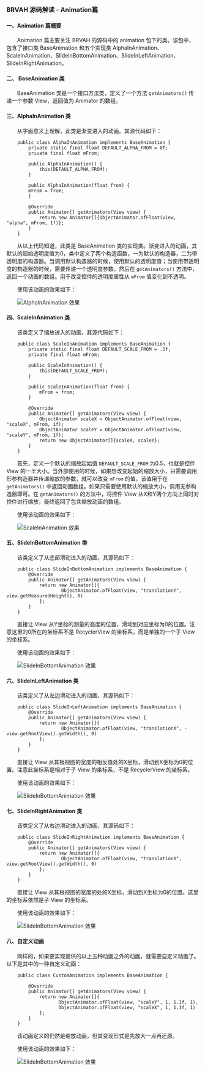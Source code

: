 ### BRVAH 源码解读 - Animation篇

#### 一、Animation 篇概要

　　Animation 篇主要关注 BRVAH 的源码中的 animation 包下的类。该包中，包含了接口类 BaseAnimation 和五个实现类 AlphaInAnimation、ScaleInAnimation、SlideInBottomAnimation、SlideInLeftAnimation、SlideInRightAnimation。

#### 二、 BaseAnimation 类

　　BaseAnimation 类是一个接口方法类，定义了一个方法 `getAnimators()` 传递一个参数 View，返回值为 Animator 的数组。

#### 三、AlphaInAnimation 类

　　从字面意义上理解，此类是渐变进入的动画。其源代码如下：

```
    public class AlphaInAnimation implements BaseAnimation {
        private static final float DEFAULT_ALPHA_FROM = 0f;
        private final float mFrom;

        public AlphaInAnimation() {
            this(DEFAULT_ALPHA_FROM);
        }

        public AlphaInAnimation(float from) {
        mFrom = from;
        }

        @Override
        public Animator[] getAnimators(View view) {
            return new Animator[]{ObjectAnimator.ofFloat(view, "alpha", mFrom, 1f)};
        }
    }
```

　　从以上代码知道，此类是 BaseAnimation 类的实现类。渐变进入的动画，其默认的起始透明度值为0，类中定义了两个构造函数，一为默认的构造器，二为带透明度的构造器。当调用默认构造器的时候，使用默认的透明度值；当使用带透明度的构造器的时候，需要传递一个透明度参数。然后在 `getAnimators()` 方法中，返回一个动画的数组。用于改变控件的透明度属性从 `mFrom` 值变化到不透明。

　　使用该动画的效果如下：

　　![AlphaInAnimation 效果](/pictures/渐变进入动画.gif)

#### 四、ScaleInAnimation 类

　　该类定义了缩放进入的动画，其源代码如下：

```
    public class ScaleInAnimation implements BaseAnimation {
        private static final float DEFAULT_SCALE_FROM = .5f;
        private final float mFrom;

        public ScaleInAnimation() {
            this(DEFAULT_SCALE_FROM);
        }

        public ScaleInAnimation(float from) {
            mFrom = from;
        }

        @Override
        public Animator[] getAnimators(View view) {
            ObjectAnimator scaleX = ObjectAnimator.ofFloat(view, "scaleX", mFrom, 1f);
            ObjectAnimator scaleY = ObjectAnimator.ofFloat(view, "scaleY", mFrom, 1f);
            return new ObjectAnimator[]{scaleX, scaleY};
        }
    }
```

　　首先，定义一个默认的缩放起始值 `DEFAULT_SCALE_FROM` 为0.5，也就是控件 View 的一半大小。当外部使用的时候，如果想改变起始的缩放大小，只需要调用形参构造器并传递缩放的参数，就可以改变 `mFrom` 的值，该值用于在 `getAnimators()` 中返回动画数组。如果只需要使用默认的缩放大小，调用无参构造器即可。在 `getAnimators()` 的方法中，将控件 View 从X和Y两个方向上同时对控件进行缩放，最终返回了包含缩放动画的数组。

　　使用该动画的效果如下：

　　![ScaleInAnimation 效果](/pictures/缩放进入动画.gif)

#### 五、SlideInBottomAnimation 类

　　该类定义了从底部滑动进入的动画，其源码如下：

```
    public class SlideInBottomAnimation implements BaseAnimation {
        @Override
        public Animator[] getAnimators(View view) {
            return new Animator[]{
                    ObjectAnimator.ofFloat(view, "translationY", view.getMeasuredHeight(), 0)
            };
        }
    }
```

　　直接让 View 从Y坐标的测量的高度的位置，滑动到对应坐标为0的位置。注意这里的0所在的坐标系不是 RecyclerView 的坐标系，而是单独的一个子 View 的坐标系。

　　使用该动画的效果如下：

　　![SlideInBottomAnimation 效果](/pictures/底部滑动进入动画.gif)

#### 六、SlideInLeftAnimation 类

　　该类定义了从左边滑动进入的动画，其源码如下：

```
    public class SlideInLeftAnimation implements BaseAnimation {
        @Override
        public Animator[] getAnimators(View view) {
            return new Animator[]{
                    ObjectAnimator.ofFloat(view, "translationX", -view.getRootView().getWidth(), 0)
            };
        }
    }
```

　　直接让 View 从其根视图的宽度的相反值处的X坐标，滑动到X坐标为0的位置。注意此坐标系是相对于子 View 的坐标系，不是 RecyclerView 的坐标系。

　　使用该动画的效果如下：

　　![SlideInBottomAnimation 效果](/pictures/左边滑动进入动画.gif)

#### 七、SlideInRightAnimation 类

　　该类定义了从右边滑动进入的动画，其源码如下：

```
    public class SlideInRightAnimation implements BaseAnimation {
        @Override
        public Animator[] getAnimators(View view) {
            return new Animator[]{
                    ObjectAnimator.ofFloat(view, "translationX", view.getRootView().getWidth(), 0)
            };
        }
    }
```

　　直接让 View 从其根视图的宽度的处的X坐标，滑动到X坐标为0的位置。这里的坐标系依然是子 View 的坐标系。

　　使用该动画的效果如下：

　　![SlideInBottomAnimation 效果](/pictures/右边滑动进入动画.gif)

#### 八、自定义动画

　　同样的，如果要实现提供的以上五种动画之外的动画，就需要自定义动画了。以下是其中的一种自定义动画：

```
    public class CustomAnimation implements BaseAnimation {

        @Override
        public Animator[] getAnimators(View view) {
            return new Animator[]{
                   ObjectAnimator.ofFloat(view, "scaleY", 1, 1.1f, 1),
                   ObjectAnimator.ofFloat(view, "scaleX", 1, 1.1f, 1)
            };
        }
    }
```

　　该动画定义的仍然是缩放动画，但其变现形式是先放大一点再还原。

　　使用该动画的效果如下：

　　![SlideInBottomAnimation 效果](/pictures/自定义进入动画.gif)